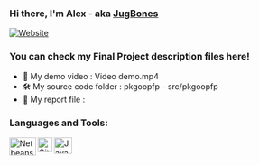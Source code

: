 ### Hi there, I'm Alex - aka [JugBones][website]
[![Website](https://www.kindpng.com/picc/m/128-1280187_github-logo-png-github-transparent-png.png)](https://github.com/JugBones)

### You can check my Final Project description files here!

- 🎥 My demo video : Video demo.mp4
- 🛠 My source code folder : pkgoopfp - src/pkgoopfp
- 📃 My report file : 


### Languages and Tools:

<img align="left" alt="Netbeans" width="47px" height="32px" src="https://download.logo.wine/logo/NetBeans/NetBeans-Logo.wine.png" />
<img align="left" alt="GitHub" width="26px" 
src="https://github.githubassets.com/images/modules/logos_page/GitHub-Mark.png" />
<img align="left" alt="Java" width="32px" height="29px"
src= "https://brandslogos.com/wp-content/uploads/images/large/java-logo-1.png" />

[website]: https://github.com/JugBones
